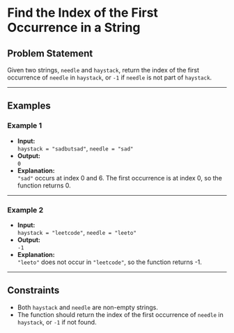 # Find the Index of the First Occurrence in a String

## Problem Statement

Given two strings, `needle` and `haystack`, return the index of the first occurrence of `needle` in `haystack`, or `-1` if `needle` is not part of `haystack`.

---

## Examples

### Example 1

- **Input:**  
  `haystack = "sadbutsad"`, `needle = "sad"`
- **Output:**  
  `0`
- **Explanation:**  
  `"sad"` occurs at index 0 and 6. The first occurrence is at index 0, so the function returns 0.

---

### Example 2

- **Input:**  
  `haystack = "leetcode"`, `needle = "leeto"`
- **Output:**  
  `-1`
- **Explanation:**  
  `"leeto"` does not occur in `"leetcode"`, so the function returns -1.

---

## Constraints

- Both `haystack` and `needle` are non-empty strings.
- The function should return the index of the first occurrence of `needle` in `haystack`, or `-1` if not found.

